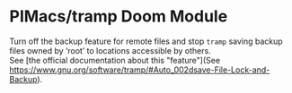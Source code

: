 # PIMacs/tramp Doom Module

Turn off the backup feature for remote files and stop `tramp` saving
backup files owned by ‘root’ to locations accessible by others.  
See [the official documentation about this "feature"](See https://www.gnu.org/software/tramp/#Auto_002dsave-File-Lock-and-Backup).
